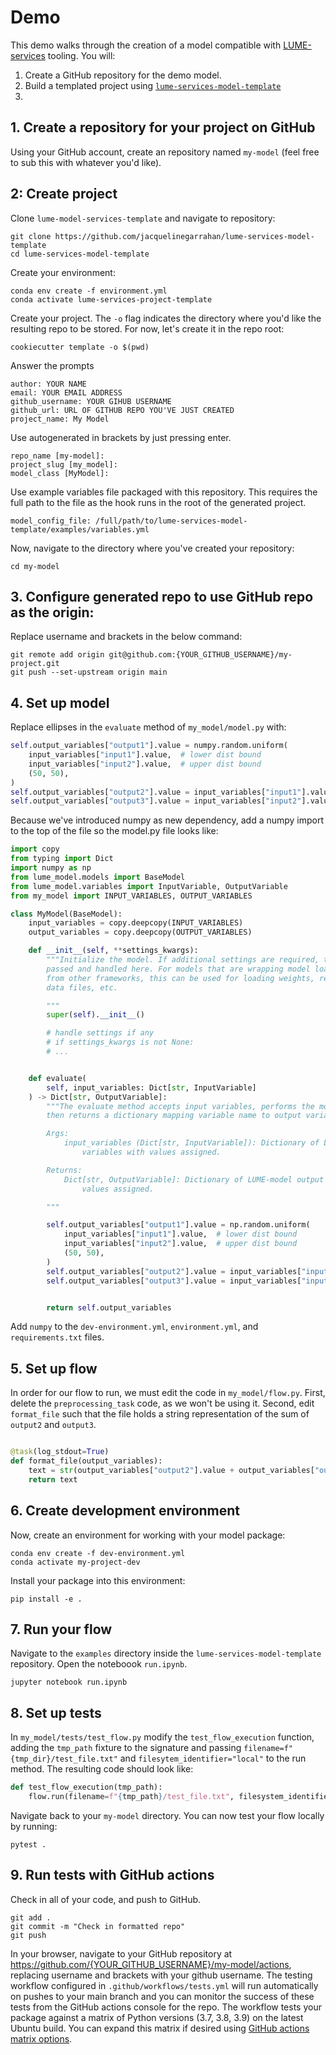 # Demo

This demo walks through the creation of a model compatible with [LUME-services](https://slaclab.github.io/lume-services/) tooling. You will:
1. Create a GitHub repository for the demo model.
2. Build a templated project using [`lume-services-model-template`]()
3.


## 1. Create a repository for your project on GitHub
Using your GitHub account, create an repository named `my-model` (feel free to sub this with whatever you'd like).

## 2: Create project

Clone `lume-model-services-template` and navigate to repository:
```
git clone https://github.com/jacquelinegarrahan/lume-services-model-template
cd lume-services-model-template
```

Create your environment:

```
conda env create -f environment.yml
conda activate lume-services-project-template
```

Create your project. The `-o` flag indicates the directory where you'd like the resulting repo to be stored. For now, let's create it in the repo root:
```
cookiecutter template -o $(pwd)
```

Answer the prompts
```
author: YOUR NAME
email: YOUR EMAIL ADDRESS
github_username: YOUR GIHUB USERNAME
github_url: URL OF GITHUB REPO YOU'VE JUST CREATED
project_name: My Model
```
Use autogenerated in brackets by just pressing enter.
```
repo_name [my-model]:
project_slug [my_model]:
model_class [MyModel]:
```
Use example variables file packaged with this repository. This requires the full path to the file as the hook runs in the root of the generated project.
```
model_config_file: /full/path/to/lume-services-model-template/examples/variables.yml
```

Now, navigate to the directory where you've created your repository:
```
cd my-model
```

## 3. Configure generated repo to use GitHub repo as the origin:

Replace username and brackets in the below command:
```
git remote add origin git@github.com:{YOUR_GITHUB_USERNAME}/my-project.git
git push --set-upstream origin main
```

## 4. Set up model

Replace ellipses in the `evaluate` method of `my_model/model.py` with:
```python
self.output_variables["output1"].value = numpy.random.uniform(
    input_variables["input1"].value,  # lower dist bound
    input_variables["input2"].value,  # upper dist bound
    (50, 50),
)
self.output_variables["output2"].value = input_variables["input1"].value
self.output_variables["output3"].value = input_variables["input2"].value
```

Because we've introduced numpy as new dependency, add a numpy import to the top of the file so the model.py file looks like:

```python
import copy
from typing import Dict
import numpy as np
from lume_model.models import BaseModel
from lume_model.variables import InputVariable, OutputVariable
from my_model import INPUT_VARIABLES, OUTPUT_VARIABLES

class MyModel(BaseModel):
    input_variables = copy.deepcopy(INPUT_VARIABLES)
    output_variables = copy.deepcopy(OUTPUT_VARIABLES)

    def __init__(self, **settings_kwargs):
        """Initialize the model. If additional settings are required, they can be
        passed and handled here. For models that are wrapping model loads
        from other frameworks, this can be used for loading weights, referencing
        data files, etc.

        """
        super(self).__init__()

        # handle settings if any
        # if settings_kwargs is not None:
        # ...


    def evaluate(
        self, input_variables: Dict[str, InputVariable]
    ) -> Dict[str, OutputVariable]:
        """The evaluate method accepts input variables, performs the model execution,
        then returns a dictionary mapping variable name to output variable.

        Args:
            input_variables (Dict[str, InputVariable]): Dictionary of LUME-model input
                variables with values assigned.

        Returns:
            Dict[str, OutputVariable]: Dictionary of LUME-model output variables with
                values assigned.

        """

        self.output_variables["output1"].value = np.random.uniform(
            input_variables["input1"].value,  # lower dist bound
            input_variables["input2"].value,  # upper dist bound
            (50, 50),
        )
        self.output_variables["output2"].value = input_variables["input1"].value
        self.output_variables["output3"].value = input_variables["input2"].value


        return self.output_variables

```

Add `numpy` to the `dev-environment.yml`, `environment.yml`, and `requirements.txt` files.

## 5. Set up flow

In order for our flow to run, we must edit the code in `my_model/flow.py`. First, delete the `preprocessing_task` code, as we won't be using it. Second, edit `format_file` such that the file holds a string representation of the sum of `output2` and `output3`.

```python

@task(log_stdout=True)
def format_file(output_variables):
    text = str(output_variables["output2"].value + output_variables["output3"].value)
    return text

```

## 6. Create development environment

Now, create an environment for working with your model package:

```
conda env create -f dev-environment.yml
conda activate my-project-dev
```

Install your package into this environment:
```
pip install -e .
```

## 7. Run your flow

Navigate to the `examples` directory inside the `lume-services-model-template` repository. Open the noteboook `run.ipynb`.


```
jupyter notebook run.ipynb
```


## 8. Set up tests

In `my_model/tests/test_flow.py` modify the `test_flow_execution` function, adding the `tmp_path` fixture to the signature and passing `filename=f"{tmp_dir}/test_file.txt"` and `filesytem_identifier="local"` to the run method. The resulting code should look like:

```python
def test_flow_execution(tmp_path):
    flow.run(filename=f"{tmp_path}/test_file.txt", filesystem_identifier="local")
```

Navigate back to your `my-model` directory. You can now test your flow locally by running:
```
pytest .
```

## 9. Run tests with GitHub actions

Check in all of your code, and push to GitHub.

```
git add .
git commit -m "Check in formatted repo"
git push
```

In your browser, navigate to your GitHub repository at https://github.com/{YOUR_GITHUB_USERNAME}/my-model/actions, replacing username and brackets with your github username. The testing workflow configured in `.github/workflows/tests.yml` will run automatically on pushes to your main branch and you can monitor the success of these tests from the GitHub actions console for the repo. The workflow tests your package against a matrix of Python versions (3.7, 3.8, 3.9) on the latest Ubuntu build. You can expand this matrix if desired using [GitHub actions matrix options](https://docs.github.com/en/actions/using-jobs/using-a-matrix-for-your-jobs).
